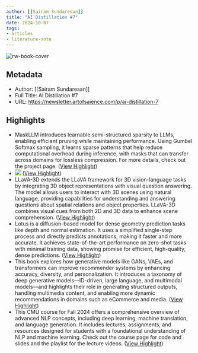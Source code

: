 ```yaml
---
author: [[Sairam Sundaresan]]
title: "AI Distillation #7"
date: 2024-10-07
tags: 
- articles
- literature-note
---
```

![rw-book-cover](https://substackcdn.com/image/fetch/f_auto,q_auto:good,fl_progressive:steep/https%3A%2F%2Fsubstack-post-media.s3.amazonaws.com%2Fpublic%2Fimages%2Ff5f929db-a99f-410e-8a86-d3c3ed79b3ba_640x480.gif)

## Metadata
- Author: [[Sairam Sundaresan]]
- Full Title: AI Distillation #7
- URL: https://newsletter.artofsaience.com/p/ai-distillation-7

## Highlights
- MaskLLM introduces learnable semi-structured sparsity to LLMs, enabling efficient pruning while maintaining performance. Using Gumbel Softmax sampling, it learns sparse patterns that help reduce computational overhead during inference, with masks that can transfer across domains for lossless compression. For more details, check out the project page. ([View Highlight](https://read.readwise.io/read/01j9maxr5p95z7krg1qpgzbqws))
- ![](https://substackcdn.com/image/fetch/w_1456,c_limit,f_auto,q_auto:good,fl_lossy/https%3A%2F%2Fsubstack-post-media.s3.amazonaws.com%2Fpublic%2Fimages%2Ff5f929db-a99f-410e-8a86-d3c3ed79b3ba_640x480.gif) ([View Highlight](https://read.readwise.io/read/01j9maxnvmkmrc60tcfgt3c3kv))
- LLaVA-3D extends the LLaVA framework for 3D vision-language tasks by integrating 3D object representations with visual question answering. The model allows users to interact with 3D scenes using natural language, providing capabilities for understanding and answering questions about spatial relations and object properties. LLaVA-3D combines visual cues from both 2D and 3D data to enhance scene comprehension. ([View Highlight](https://read.readwise.io/read/01j9max8b8b2tva57x569xe903))
- Lotus is a diffusion-based model for dense geometry prediction tasks like depth and normal estimation. It uses a simplified single-step process and directly predicts annotations, making it faster and more accurate. It achieves state-of-the-art performance on zero-shot tasks with minimal training data, showing promise for efficient, high-quality, dense predictions. ([View Highlight](https://read.readwise.io/read/01j9majhsnw4yehpsd7mm81ybz))
- This book explores how generative models like GANs, VAEs, and transformers can improve recommender systems by enhancing accuracy, diversity, and personalization. It introduces a taxonomy of deep generative models—ID-driven, large language, and multimodal models—and highlights their role in generating structured outputs, handling multimedia content, and enabling more dynamic recommendations in domains such as eCommerce and media. ([View Highlight](https://read.readwise.io/read/01j9may2e4a57eae4css9b8a7j))
- This CMU course for Fall 2024 offers a comprehensive overview of advanced NLP concepts, including deep learning, machine translation, and language generation. It includes lectures, assignments, and resources designed for students with a foundational understanding of NLP and machine learning. Check out the course page for code and slides and the playlist for the lecture videos. ([View Highlight](https://read.readwise.io/read/01j9mayrchh39567fgw1q4vm07))

